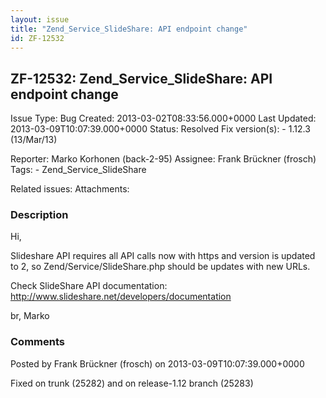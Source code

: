 ```yaml
---
layout: issue
title: "Zend_Service_SlideShare: API endpoint change"
id: ZF-12532
---
```


ZF-12532: Zend\_Service\_SlideShare: API endpoint change
--------------------------------------------------------

 Issue Type: Bug Created: 2013-03-02T08:33:56.000+0000 Last Updated: 2013-03-09T10:07:39.000+0000 Status: Resolved Fix version(s): - 1.12.3 (13/Mar/13)
 
 Reporter:  Marko Korhonen (back-2-95)  Assignee:  Frank Brückner (frosch)  Tags: - Zend\_Service\_SlideShare
 
 Related issues: 
 Attachments: 
### Description

Hi,

Slideshare API requires all API calls now with https and version is updated to 2, so Zend/Service/SlideShare.php should be updates with new URLs.

Check SlideShare API documentation: <http://www.slideshare.net/developers/documentation>

br, Marko

 

 

### Comments

Posted by Frank Brückner (frosch) on 2013-03-09T10:07:39.000+0000

Fixed on trunk (25282) and on release-1.12 branch (25283)

 

 